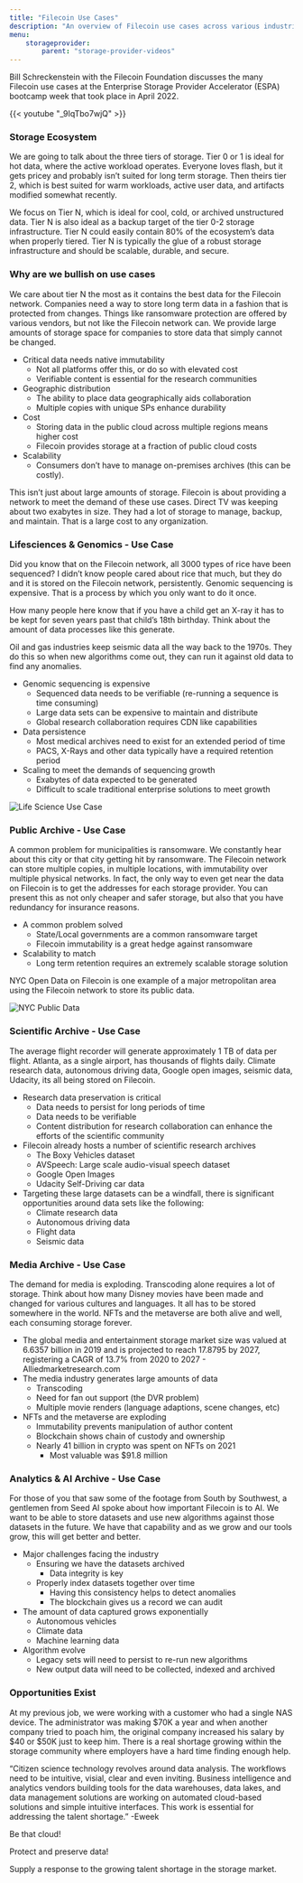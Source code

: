 ```yaml
---
title: "Filecoin Use Cases"
description: "An overview of Filecoin use cases across various industries"
menu:
    storageprovider:
        parent: "storage-provider-videos"
---
```


Bill Schreckenstein with the Filecoin Foundation discusses the many Filecoin use cases at the Enterprise Storage Provider Accelerator (ESPA) bootcamp week that took place in April 2022.

{{< youtube "_9IqTbo7wjQ" >}}

### Storage Ecosystem

We are going to talk about the three tiers of storage. Tier 0 or 1 is ideal for hot data, where the active workload operates. Everyone loves flash, but it gets pricey and probably isn’t suited for long term storage. Then theirs tier 2, which is best suited for warm workloads, active user data, and artifacts modified somewhat recently. 

We focus on Tier N, which is ideal for cool, cold, or archived unstructured data. Tier N is also ideal as a backup target of the tier 0-2 storage infrastructure. Tier N could easily contain 80% of the ecosystem’s data when properly tiered. Tier N is typically the glue of a robust storage infrastructure and should be scalable, durable, and secure. 

### Why are we bullish on use cases

We care about tier N the most as it contains the best data for the Filecoin network. Companies need a way to store long term data in a fashion that is protected from changes. Things like ransomware protection are offered by various vendors, but not like the Filecoin network can. We provide large amounts of storage space for companies to store data that simply cannot be changed. 

- Critical data needs native immutability
    - Not all platforms offer this, or do so with elevated cost
    - Verifiable content is essential for the research communities
- Geographic distribution
    - The ability to place data geographically aids collaboration
    - Multiple copies with unique SPs enhance durability
- Cost
    - Storing data in the public cloud across multiple regions means higher cost
    - Filecoin provides storage at a fraction of public cloud costs
- Scalability
    - Consumers don’t have to manage on-premises archives (this can be costly).

This isn’t just about large amounts of storage. Filecoin is about providing a network to meet the demand of these use cases. Direct TV was keeping about two exabytes in size. They had a lot of storage to manage, backup, and maintain. That is a large cost to any organization.

### Lifesciences & Genomics - Use Case

Did you know that on the Filecoin network, all 3000 types of rice have been sequenced? I didn’t know people cared about rice that much, but they do and it is stored on the Filecoin network, persistently.  Genomic sequencing is expensive. That is a process by which you only want to do it once. 

How many people here know that if you have a child get an X-ray it has to be kept for seven years past that child’s 18th birthday. Think about the amount of data processes like this generate.

Oil and gas industries keep seismic data all the way back to the 1970s. They do this so when new algorithms come out, they can run it against old data to find any anomalies.  

- Genomic sequencing is expensive
    - Sequenced data needs to be verifiable (re-running a sequence is time consuming)
    - Large data sets can be expensive to maintain and distribute
    - Global research collaboration requires CDN like capabilities
- Data persistence
    - Most medical archives need to exist for an extended period of time
    - PACS, X-Rays and other data typically have a required retention period
- Scaling to meet the demands of sequencing growth
    - Exabytes of data expected to be generated
    - Difficult to scale traditional enterprise solutions to meet growth

![Life Science Use Case](1.png)

### Public Archive - Use Case

A common problem for municipalities is ransomware. We constantly hear about this city or that city getting hit by ransomware. The Filecoin network can store multiple copies, in multiple locations, with immutability over multiple physical networks. In fact, the only way to even get near the data on Filecoin is to get the addresses for each storage provider.  You can present this as not only cheaper and safer storage, but also that you have redundancy for insurance reasons. 

- A common problem solved
    - State/Local governments are a common ransomware target
    - Filecoin immutability is a great hedge against ransomware
- Scalability to match
    - Long term retention requires an extremely scalable storage solution

NYC Open Data on Filecoin is one example of a major metropolitan area using the Filecoin network to store its public data. 

![NYC Public Data](2.png)

### Scientific Archive - Use Case

The average flight recorder will generate approximately 1 TB of data per flight. Atlanta, as a single airport, has thousands of flights daily. Climate research data, autonomous driving data, Google open images, seismic data, Udacity, its all being stored on Filecoin. 

- Research data preservation is critical
    - Data needs to persist for long periods of time
    - Data needs to be verifiable
    - Content distribution for research collaboration can enhance the efforts of the scientific community
- Filecoin already hosts a number of scientific research archives
    - The Boxy Vehicles dataset
    - AVSpeech: Large scale audio-visual speech dataset
    - Google Open Images
    - Udacity Self-Driving car data
- Targeting these large datasets can be a windfall, there is significant opportunities around data sets like the following:
    - Climate research data
    - Autonomous driving data
    - Flight data
    - Seismic data

### Media Archive - Use Case

The demand for media is exploding. Transcoding alone requires a lot of storage. Think about how many Disney movies have been made and changed for various cultures and languages. It all has to be stored somewhere in the world. NFTs and the metaverse are both alive and well, each consuming storage forever. 

- The global media and entertainment storage market size was valued at 6.6357 billion in 2019 and is projected to reach 17.8795 by 2027, registering a CAGR of 13.7% from 2020 to 2027 - Alliedmarketresearch.com
- The media industry generates large amounts of data
    - Transcoding
    - Need for fan out support (the DVR problem)
    - Multiple movie renders (language adaptions, scene changes, etc)
- NFTs and the metaverse are exploding
    - Immutability prevents manipulation of author content
    - Blockchain shows chain of custody and ownership
    - Nearly 41 billion in crypto was spent on NFTs on 2021
        - Most valuable was $91.8 million
    
### Analytics & AI Archive - Use Case
    

For those of you that saw some of the footage from South by Southwest, a gentlemen from Seed AI spoke about how important Filecoin is to AI. We want to be able to store datasets and use new algorithms against those datasets in the future. We have that capability and as we grow and our tools grow, this will get better and better. 

- Major challenges facing the industry
    - Ensuring we have the datasets archived
        - Data integrity is key
    - Properly index datasets together over time
        - Having this consistency helps to detect anomalies
        - The blockchain gives us a record we can audit
- The amount of data captured grows exponentially
    - Autonomous vehicles
    - Climate data
    - Machine learning data
- Algorithm evolve
    - Legacy sets will need to persist to re-run new algorithms
    - New output data will need to be collected, indexed and archived

### Opportunities Exist

At my previous job, we were working with a customer who had a single NAS device. The administrator was making $70K a year and when another company tried to poach him, the original company increased his salary by $40 or $50K just to keep him. There is a real shortage growing within the storage community where employers have a hard time finding enough help.  

“Citizen science technology revolves around data analysis. The workflows need to be intuitive, visial, clear and even inviting. Business intelligence and analytics vendors building tools for the data warehouses, data lakes, and data management solutions are working on automated cloud-based solutions and simple intuitive interfaces. This work is essential for addressing the talent shortage.” -Eweek

Be that cloud!

Protect and preserve data!

Supply a response to the growing talent shortage in the storage market.
